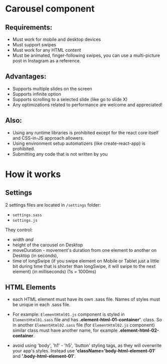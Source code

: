 # Carousel component

## Requirements:

- Must work for mobile and desktop devices
- Must support swipes
- Must work for any HTML content
- Must be animated, finger-following swipes, you can use a multi-picture post in Instagram as a reference.

## Advantages:

- Supports multiple slides on the screen
- Supports infinite option
- Supports scrolling to a selected slide (like go to slide X)
- Any optimizations related to performance are welcome and appreciated!

## Also:

- Using any runtime libraries is prohibited except for the react core itself and CSS-in-JS approach allowers.
- Using environment setup automatizers (like create-react-app) is prohibited.
- Submitting any code that is not written by you

# How it works

## Settings

2 settings files are located in `/settings` folder:

- `settings.sass`
- `settings.js`

They control:

- width _and_
- height of the carousel on Desktop
- moveDuration - movement's duration from one element to another on Desktop (in seconds),
- time of longSwipe (if you swipe element on Mobile or Tablet just a little bit during time that is shorter than longSwipe, it will swipe to the next element) (in milliseconds) (1s = 1000ms)

## HTML Elements

- each HTML element must have its own .sass file. Names of styles must be unique in each .sass file.

- For example: `ElementHtml01.js` component is styled in `ElementHtml01.sass` file and has **.element-html-01-container'**. class. So in another `ElementHtml02.sass` file (for `ElementHtml02.js` component) similar class must have another name, for example **.element-html-02-container**.
- avoid using 'body', 'h1' - 'h5', 'button' styling tags, as they will overwrite your app's styles. Instead use **'className='body-html-element-01'** and **'.body-html-element-01'**.
